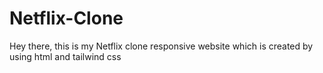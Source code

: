 # Netflix-Clone
Hey there, this is my Netflix clone responsive website which is created by using html and tailwind css
